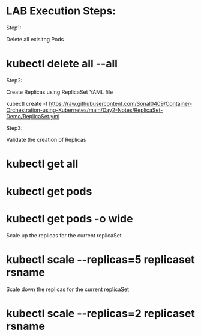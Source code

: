LAB Execution Steps:
==========================

Step1:

Delete all exisitng Pods

# kubectl delete all --all


Step2:

Create Replicas using ReplicaSet YAML file

kubectl create -f  https://raw.githubusercontent.com/Sonal0409/Container-Orchestration-using-Kubernetes/main/Day2-Notes/ReplicaSet-Demo/ReplicaSet.yml


Step3:

Validate the creation of Replicas

# kubectl get all

# kubectl get pods

# kubectl get pods -o wide

Scale up the replicas for the current replicaSet

# kubectl scale --replicas=5 replicaset rsname

Scale down the replicas for the current replicaSet

# kubectl scale --replicas=2 replicaset rsname

  
  
